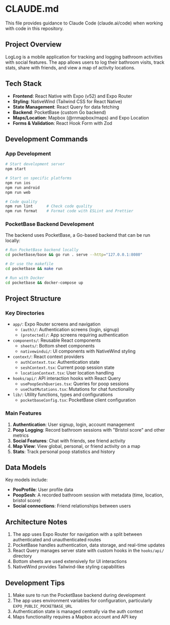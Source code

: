 # CLAUDE.md

This file provides guidance to Claude Code (claude.ai/code) when working with code in this repository.

## Project Overview

LogLog is a mobile application for tracking and logging bathroom activities with social features. The app allows users to log their bathroom visits, track stats, share with friends, and view a map of activity locations.

## Tech Stack

- **Frontend**: React Native with Expo (v52) and Expo Router
- **Styling**: NativeWind (Tailwind CSS for React Native)
- **State Management**: React Query for data fetching
- **Backend**: PocketBase (custom Go backend)
- **Maps/Location**: Mapbox (@rnmapbox/maps) and Expo Location
- **Forms & Validation**: React Hook Form with Zod

## Development Commands

### App Development

```bash
# Start development server
npm start

# Start on specific platforms
npm run ios
npm run android
npm run web

# Code quality
npm run lint      # Check code quality
npm run format    # Format code with ESLint and Prettier
```

### PocketBase Backend Development

The backend uses PocketBase, a Go-based backend that can be run locally:

```bash
# Run PocketBase backend locally
cd pocketbase/base && go run . serve --http="127.0.0.1:8080"

# Or use the makefile
cd pocketbase && make run

# Run with Docker
cd pocketbase && docker-compose up
```

## Project Structure

### Key Directories

- `app/`: Expo Router screens and navigation
  - `(auth)/`: Authentication screens (login, signup)
  - `(protected)/`: App screens requiring authentication
- `components/`: Reusable React components
  - `sheets/`: Bottom sheet components
  - `nativewindui/`: UI components with NativeWind styling
- `context/`: React context providers
  - `authContext.tsx`: Authentication state
  - `seshContext.tsx`: Current poop session state
  - `locationContext.tsx`: User location handling
- `hooks/api/`: API interaction hooks with React Query
  - `usePoopSeshQueries.tsx`: Queries for poop sessions
  - `useChatMutations.tsx`: Mutations for chat functionality
- `lib/`: Utility functions, types and configurations
  - `pocketbaseConfig.tsx`: PocketBase client configuration

### Main Features

1. **Authentication**: User signup, login, account management
2. **Poop Logging**: Record bathroom sessions with "Bristol score" and other metrics
3. **Social Features**: Chat with friends, see friend activity
4. **Map View**: View global, personal, or friend activity on a map
5. **Stats**: Track personal poop statistics and history

## Data Models

Key models include:

- **PooProfile**: User profile data
- **PoopSesh**: A recorded bathroom session with metadata (time, location, bristol score)
- **Social connections**: Friend relationships between users

## Architecture Notes

1. The app uses Expo Router for navigation with a split between authenticated and unauthenticated routes
2. PocketBase handles authentication, data storage, and real-time updates
3. React Query manages server state with custom hooks in the `hooks/api/` directory
4. Bottom sheets are used extensively for UI interactions
5. NativeWind provides Tailwind-like styling capabilities

## Development Tips

1. Make sure to run the PocketBase backend during development
2. The app uses environment variables for configuration, particularly `EXPO_PUBLIC_POCKETBASE_URL` 
3. Authentication state is managed centrally via the auth context
4. Maps functionality requires a Mapbox account and API key